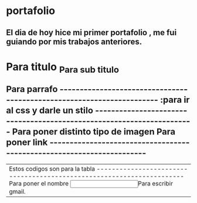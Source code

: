 # portafolio
El dia de hoy hice mi primer portafolio 
, me fui guiando por mis trabajos anteriores.
----------------------------------------------------------------------
<h1>Para titulo
<sub>Para sub titulo
<p>Para parrafo
----------------------------------------------------------------------
<link rel="stylesheet" href="estilo.css">:para ir al css y darle un stilo
----------------------------------------------------------------------
<img>Para poner distinto tipo de imagen
<a>Para poner link
----------------------------------------------------------------------
<table>
<tr>
<td>
Estos codigos son para la tabla 
----------------------------------------------------------------------
<label>Para poner el nombre
<input>Para escribir gmail.